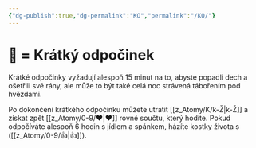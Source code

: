 ```yaml
---
{"dg-publish":true,"dg-permalink":"KO","permalink":"/KO/"}
---
```


# 🪫 = Krátký odpočinek  
Krátké odpočinky vyžadují alespoň 15 minut na to, abyste popadli dech a ošetřili své rány, ale může to být také celá noc strávená tábořením pod hvězdami. 

Po dokončení krátkého odpočinku můžete utratit [[z_Atomy/K/k-Ž\|k-Ž]] a získat zpět [[z_Atomy/0-9/❤\|❤]] rovné součtu, který hodíte. Pokud odpočíváte alespoň 6 hodin s jídlem a spánkem, házíte kostky života s ([[z_Atomy/0-9/👍\|👍]]).